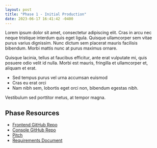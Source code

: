 ```yaml
---
layout: post
title: "Phase 1 - Initial Production"
date: 2023-06-17 16:41:42 -0400
---
```


Lorem ipsum dolor sit amet, consectetur adipiscing elit. Cras in arcu nec neque tristique interdum quis eget ligula. Quisque ullamcorper sem vitae purus varius dignissim. Nunc dictum sem placerat mauris facilisis bibendum. Morbi mattis nunc at purus maximus ornare.

Quisque lacinia, tellus at faucibus efficitur, ante erat vulputate mi, quis posuere odio velit id nulla. Morbi est mauris, fringilla et ullamcorper et, aliquam et erat.

- Sed tempus purus vel urna accumsan euismod
- Cras eu erat orci
- Nam nibh sem, lobortis eget orci non, bibendum egestas nibh.

Vestibulum sed porttitor metus, at tempor magna.

## Phase Resources

- [Frontend GitHub Repo](https://github.com/BrickMMO/template-about)
- [Console GitHub Repo](https://github.com/BrickMMO/template-about)
- [Pitch](https://github.com/BrickMMO/template-about)
- [Requirements Document](https://github.com/BrickMMO/template-about)
